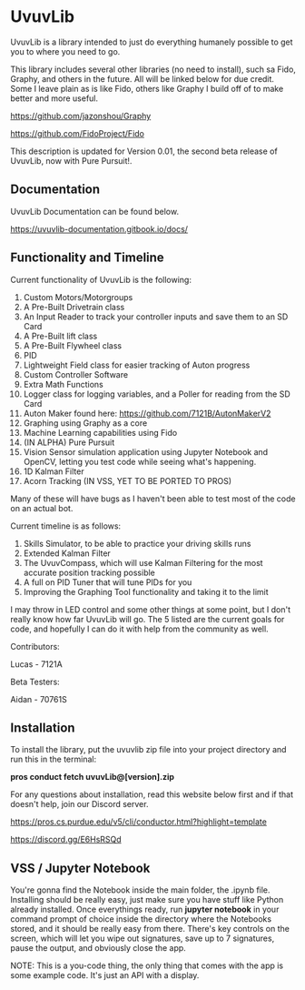 # UvuvLib

UvuvLib is a library intended to just do everything humanely possible to get you to where you need to go.

This library includes several other libraries (no need to install), such sa Fido, Graphy, and others in the future. 
All will be linked below for due credit. Some I leave plain as is like Fido, others like Graphy I build off of to 
make better and more useful.

https://github.com/jazonshou/Graphy

https://github.com/FidoProject/Fido

This description is updated for Version 0.01, the second beta release of UvuvLib, now with Pure Pursuit!.
## Documentation

UvuvLib Documentation can be found below. 

https://uvuvlib-documentation.gitbook.io/docs/

## Functionality and Timeline

Current functionality of UvuvLib is the following:

1. Custom Motors/Motorgroups
2. A Pre-Built Drivetrain class
3. An Input Reader to track your controller inputs and save them to an SD Card
4. A Pre-Built lift class
5. A Pre-Built Flywheel class
6. PID
7. Lightweight Field class for easier tracking of Auton progress 
8. Custom Controller Software
9. Extra Math Functions
10. Logger class for logging variables, and a Poller for reading from the SD Card
11. Auton Maker found here: https://github.com/7121B/AutonMakerV2
12. Graphing using Graphy as a core
13. Machine Learning capabilities using Fido 
14. (IN ALPHA) Pure Pursuit
15. Vision Sensor simulation application using Jupyter Notebook and OpenCV, letting you test code while seeing what's happening. 
16. 1D Kalman Filter
17. Acorn Tracking (IN VSS, YET TO BE PORTED TO PROS)

Many of these will have bugs as I haven't been able to test most of the code on an actual bot.

Current timeline is as follows:

1. Skills Simulator, to be able to practice your driving skills runs
2. Extended Kalman Filter
3. The UvuvCompass, which will use Kalman Filtering for the most accurate position tracking possible
4. A full on PID Tuner that will tune PIDs for you
5. Improving the Graphing Tool functionality and taking it to the limit

I may throw in LED control and some other things at some point, but I don't really know how far UvuvLib will go. The 5 listed are the current goals for code, and hopefully I can do it with help from the community as well.

Contributors:

Lucas - 7121A

Beta Testers:

Aidan - 70761S


## Installation

To install the library, put the uvuvlib zip file into your project directory and run this in the terminal:

**pros conduct fetch uvuvLib@[version].zip**

For any questions about installation, read this website below first and if that doesn't help, join our Discord server.

https://pros.cs.purdue.edu/v5/cli/conductor.html?highlight=template

https://discord.gg/E6HsRSQd

## VSS / Jupyter Notebook

You're gonna find the Notebook inside the main folder, the .ipynb file. Installing should be really easy, just make sure you have stuff like Python already installed. Once everythings ready, run **jupyter notebook** in your command prompt of choice inside the directory where the Notebooks stored, and it should be really easy from there. There's key controls on the screen, which will let you wipe out signatures, save up to 7 signatures, pause the output, and obviously close the app.

NOTE: This is a you-code thing, the only thing that comes with the app is some example code. It's just an API with a display. 
